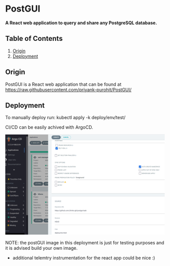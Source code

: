 # PostGUI

**A React web application to query and share any PostgreSQL database.**

## Table of Contents
1. [ Origin ](#origin)
2. [ Deployment ](#deployment)

<a name="origin"></a>
## Origin

PostGUI is a React web application that can be found at https://raw.githubusercontent.com/priyank-purohit/PostGUI/

<a name="deployment"></a>
## Deployment

To manually deploy run: kubectl apply -k deploy/env/test/

CI/CD can be easily achived with ArgoCD.
<p align="center">
  <img src="/docs/images/argoCD.png">
</p>

NOTE: the postGUI image in this deployment is just for testing purposes and it is advised build your own image.
- additional telemtry instrumentation for the react app could be nice :)